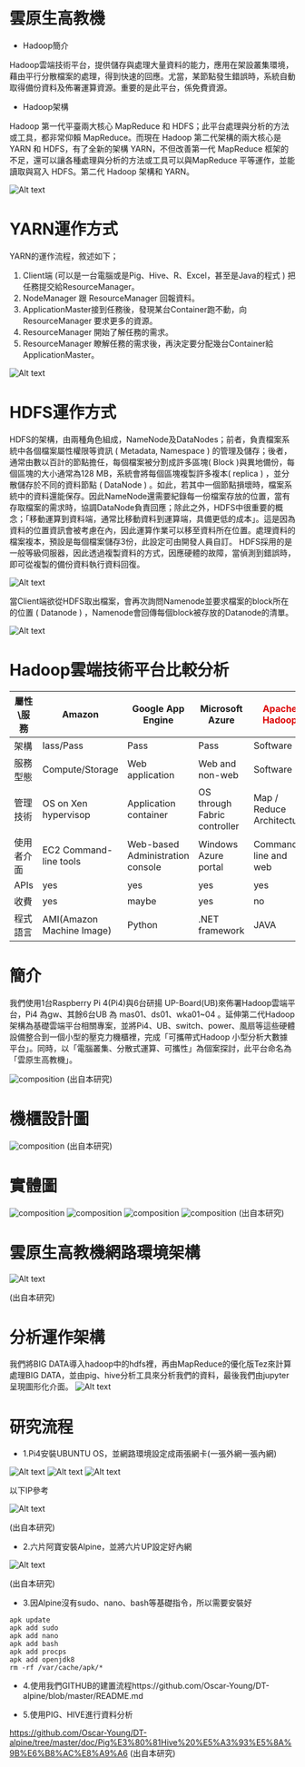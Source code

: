 # 雲原生高教機

* Hadoop簡介

Hadoop雲端技術平台，提供儲存與處理大量資料的能力，應用在架設叢集環境，藉由平行分散檔案的處理，得到快速的回應。尤當，某節點發生錯誤時，系統自動取得備份資料及佈署運算資源。重要的是此平台，係免費資源。

* Hadoop架構

Hadoop 第一代平臺兩大核心 MapReduce 和 HDFS；此平台處理與分析的方法或工具，都非常仰賴 MapReduce。而現在 Hadoop 第二代架構的兩大核心是 YARN 和 HDFS，有了全新的架構 YARN，不但改善第一代 MapReduce 框架的不足，還可以讓各種處理與分析的方法或工具可以與MapReduce 平等運作，並能讀取與寫入 HDFS。第二代 Hadoop 架構和 YARN。

![Alt text](https://raw.githubusercontent.com/WL107/data/main/hadoop%E6%9E%B6%E6%A7%8B.JPG)

# YARN運作方式

YARN的運作流程，敘述如下；
1.	Client端 (可以是一台電腦或是Pig、Hive、R、Excel，甚至是Java的程式 ) 把任務提交給ResourceManager。
2.	NodeManager 跟 ResourceManager 回報資料。
3.	ApplicationMaster接到任務後，發現某台Container跑不動，向ResourceManager 要求更多的資源。
4.	ResourceManager 開始了解任務的需求。
5.	ResourceManager 瞭解任務的需求後，再決定要分配幾台Container給ApplicationMaster。


![Alt text](https://raw.githubusercontent.com/WL107/data/main/YARN%E6%9E%B6%E6%A7%8B.jpg)


# HDFS運作方式

HDFS的架構，由兩種角色組成，NameNode及DataNodes；前者，負責檔案系統中各個檔案屬性權限等資訊 ( Metadata, Namespace ) 的管理及儲存；後者，通常由數以百計的節點擔任，每個檔案被分割成許多區塊( Block )與異地備份，每個區塊的大小通常為128 MB，系統會將每個區塊複製許多複本( replica ) ，並分散儲存於不同的資料節點 ( DataNode ) 。如此，若其中一個節點損壞時，檔案系統中的資料還能保存。因此NameNode還需要紀錄每一份檔案存放的位置，當有存取檔案的需求時，協調DataNode負責回應；除此之外，HDFS中很重要的概念；「移動運算到資料端，通常比移動資料到運算端，具備更低的成本」。這是因為資料的位置資訊會被考慮在內，因此運算作業可以移至資料所在位置。處理資料的檔案複本，預設是每個檔案儲存3份，此設定可由開發人員自訂。 HDFS採用的是一般等級伺服器，因此透過複製資料的方式，因應硬體的故障，當偵測到錯誤時，即可從複製的備份資料執行資料回復。

![Alt text](https://raw.githubusercontent.com/WL107/data/main/hdfs%E6%9E%B6%E6%A7%8B.png)

當Client端欲從HDFS取出檔案，會再次詢問Namenode並要求檔案的block所在的位置 ( Datanode ) ，Namenode會回傳每個block被存放的Datanode的清單。

![Alt text](https://raw.githubusercontent.com/WL107/data/main/hdfs%E6%9E%B6%E6%A7%8B2.png)


# Hadoop雲端技術平台比較分析

|屬性\服務|Amazon|Google App Engine|Microsoft Azure|<font color="#dd0000">Apache Hadoop</font><br />|
|----|----|----|----|----|
|架構|Iass/Pass|Pass|Pass|Software|
|服務型態|Compute/Storage|Web application|Web and non-web|Software|
|管理技術|OS on Xen hypervisop|Application container|OS through Fabric controller|Map / Reduce Architecture|
|使用者介面|EC2 Command-line tools|Web-based Administration console|Windows Azure portal|Command line and web|
|APIs|yes|yes|yes|yes|
|收費|yes|maybe|yes|no|
|程式語言|AMI(Amazon Machine Image)|Python|.NET framework|JAVA|


# 簡介
我們使用1台Raspberry Pi 4(Pi4)與6台研揚 UP-Board(UB)來佈署Hadoop雲端平台，Pi4 為gw、其餘6台UB 為 mas01、ds01、wka01~04 。延伸第二代Hadoop架構為基礎雲端平台相關專案，並將Pi4、UB、switch、power、風扇等這些硬體設備整合到一個小型的壓克力機櫃裡，完成「可攜帶式Hadoop 小型分析大數據平台」。同時，以「電腦叢集、分散式運算、可攜性」為個案探討，此平台命名為「雲原生高教機」。

![composition](https://github.com/Oscar-Young/DT-alpine/blob/master/doc/picture/1603965913790.jpg)
(出自本研究)

# 機櫃設計圖
![composition](https://raw.githubusercontent.com/WL107/data/main/%E6%A9%9F%E6%AB%83.jpg)
(出自本研究)

# 實體圖

![composition](https://github.com/WL107/data/blob/main/444503_1.jpg)
![composition](https://raw.githubusercontent.com/WL107/data/main/444502-2.jpg)
![composition](https://raw.githubusercontent.com/WL107/data/main/444501.jpg)
![composition](https://github.com/WL107/data/blob/main/444500-1.jpg)
(出自本研究)


# 雲原生高教機網路環境架構
![Alt text](https://raw.githubusercontent.com/WL107/data/main/%E6%9E%B6%E6%A7%8B%E5%9C%96.PNG)

(出自本研究)

# 分析運作架構
我們將BIG DATA導入hadoop中的hdfs裡，再由MapReduce的優化版Tez來計算處理BIG DATA，並由pig、hive分析工具來分析我們的資料，最後我們由jupyter呈現圖形化介面。
![Alt text](https://raw.githubusercontent.com/WL107/data/main/%E5%88%86%E6%9E%90%E6%9E%B6%E6%A7%8B.PNG)

# 研究流程

* 1.Pi4安裝UBUNTU OS，並網路環境設定成兩張網卡(一張外網一張內網)

![Alt text](https://raw.githubusercontent.com/WL107/data/main/1103.png)
![Alt text](https://raw.githubusercontent.com/WL107/data/main/11031.png)
![Alt text](https://raw.githubusercontent.com/WL107/data/main/11032.png)


以下IP參考

![Alt text](https://raw.githubusercontent.com/WL107/data/main/11033.png)

(出自本研究)

* 2.六片阿寶安裝Alpine，並將六片UP設定好內網

![Alt text](https://raw.githubusercontent.com/WL107/data/main/11034.png)

(出自本研究)

* 3.因Alpine沒有sudo、nano、bash等基礎指令，所以需要安裝好

```
apk update
apk add sudo 
apk add nano 
apk add bash 
apk add procps
apk add openjdk8
rm -rf /var/cache/apk/*
```

* 4.使用我們GITHUB的建置流程https://github.com/Oscar-Young/DT-alpine/blob/master/README.md

* 5.使用PIG、HIVE進行資料分析

https://github.com/Oscar-Young/DT-alpine/tree/master/doc/Pig%E3%80%81Hive%20%E5%A3%93%E5%8A%9B%E6%B8%AC%E8%A9%A6
(出自本研究)
